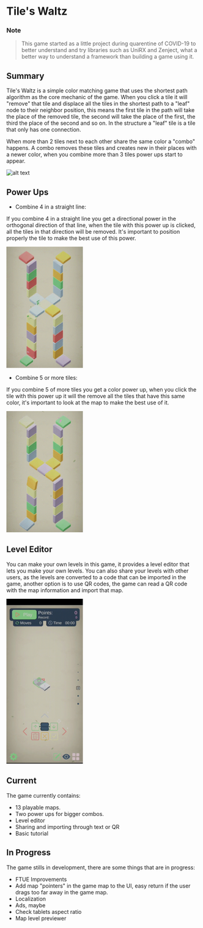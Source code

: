 # Tile's Waltz

### Note

> This game started as a little project during quarentine of COVID-19 to better understand and try libraries such as UniRX and Zenject, what a better way to understand a framework than building a game using it.

## Summary

Tile's Waltz is a simple color matching game that uses the shortest path algorithm as the core mechanic of the game. When you click a tile it will "remove" that tile and displace all the tiles in the shortest path to a "leaf" node to their neighbor position, this means the first tile in the path will take the place of the removed tile, the second will take the place of the first, the third the place of the second and so on. In the structure a "leaf" tile is a tile that only has one connection.

When more than 2 tiles next to each other share the same color a "combo" happens. A combo removes these tiles and creates new in their places with a newer color, when you combine more than 3 tiles power ups start to appear.

<img src="Media/Animated/summary.gif" alt="alt text" width="200">

## Power Ups

* Combine 4 in a straight line:

If you combine 4 in a straight line you get a directional power in the orthogonal direction of that line, when the tile with this power up is clicked, all the tiles in that direction will be removed. It's important to position properly the tile to make the best use of this power.

<img src="Media/Animated/dir1.gif" alt="alt text" width="200">

* Combine 5 or more tiles:

If you combine 5 of more tiles you get a color power up, when you click the tile with this power up it will the remove all the tiles that have this same color, it's important to look at the map to make the best use of it.

<img src="Media/Animated/color1.gif" alt="alt text" width="200">

## Level Editor

You can make your own levels in this game, it provides a level editor that lets you make your own levels. You can also share your levels with other users, as the levels are converted to a code that can be imported in the game, another option is to use QR codes, the game can read a QR code with the map information and import that map.

<img src="Media/Animated/build1.gif" alt="alt text" width="200">

## Current

The game currently contains:

* 13 playable maps.
* Two power ups for bigger combos.
* Level editor
* Sharing and importing through text or QR
* Basic tutorial

## In Progress

The game stills in development, there are some things that are in progress:

* FTUE Improvements
* Add map "pointers" in the game map to the UI, easy return if the user drags too far away in the game map.
* Localization
* Ads, maybe
* Check tablets aspect ratio
* Map level previewer